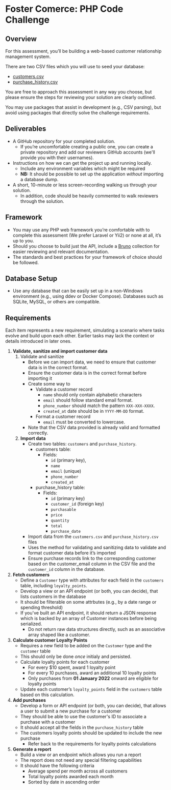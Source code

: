 # Foster Comerce: PHP Code Challenge

## Overview

For this assessment, you’ll be building a web-based customer relationship management system.

There are two CSV files which you will use to seed your database:
- [customers.csv](./customers.csv)
- [purchase_history.csv](./purchase_history.csv)

You are free to approach this assessment in any way you choose, but please ensure the steps for reviewing your solution are clearly outlined.

You may use packages that assist in development (e.g., CSV parsing), but avoid using packages that directly solve the challenge requirements.

## Deliverables

- A GitHub repository for your completed solution.
    - If you’re uncomfortable creating a public one, you can create a private repository and add our reviewers GitHub accounts (we'll provide you with their usernames).
- Instructions on how we can get the project up and running locally.
    - Include any environment variables which might be required
    - **NB:** It should be possible to set up the application *without* importing a database dump.
- A short, 10-minute or less screen-recording walking us through your solution.
    - In addition, code should be heavily commented to walk reviewers through the solution.

## Framework

- You may use any PHP web framework you’re comfortable with to complete this assessment (We prefer Laravel or Yii2) or none at all, it’s up to you.
- Should you choose to build just the API, include a [Bruno](https://www.usebruno.com/) collection for easier reviewing and relevant documentation.
- The standards and best practices for your framework of choice should be followed.

## Database Setup

- Use any database that can be easily set up in a non-Windows environment (e.g., using ddev or Docker Compose). Databases such as SQLite, MySQL, or others are compatible.

## Requirements

Each item represents a new requirement, simulating a scenario where tasks evolve and build upon each other. Earlier tasks may lack the context or details introduced in later ones.

1. **Validate, sanitize and import customer data**
    1. Validate and sanitize
        - Before we can import data, we need to ensure that customer data is in the correct format.
        - Ensure the customer data is in the correct format before importing it
        - Create some way to
            - Validate a customer record
                - `name` should only contain alphabetic characters
                - `email` should follow standard email format.
                - `phone_number` should match the pattern `XXX-XXX-XXXX`.
                - `created_at` date should be in `YYYY-MM-DD` format.
            - Format a customer record
                - `email` must be converted to lowercase.
        - Note that the CSV data provided is already valid and formatted correctly.
    2. **Import data**
        - Create two tables: `customers` and `purchase_history`.
            - customers table:
                - Fields:
                    - `id` (primary key),
                    - `name`
                    - `email` (unique)
                    - `phone_number`
                    - `created_at`
            - purchase_history table:
                - Fields:
                    - `id` (primary key)
                    - `customer_id` (foreign key)
                    - `purchasable`
                    - `price`
                    - `quantity`
                    - `total`
                    - `purchase_date`
        - Import data from the `customers.csv` and `purchase_history.csv` files
        - Uses the method for validating and sanitizing data to validate and format customer data before it’s imported
        - Ensure purchase records link to the corresponding customer based on the customer_email column in the CSV file and the `customer_id` column in the database.
3. **Fetch customers**
    - Define a `Customer` type with attributes for each field in the `customers` table, including `loyalty_points`.
    - Develop a view or an API endpoint (or both, you can decide), that lists customers in the database
    - It should be filterable on some attrbutes (e.g., by a date range or spending threshold)
    - If you've built an API endpoint, it should return a JSON response which is backed by an array of Customer instances before being serialized.
        - Do not return raw data structures directly, such as an associative array shaped like a customer.
4. **Calculate customer Loyalty Points**
    - Requires a new field to be added on the `Customer` type and the `customer` table
    - This should only be done _once_ initialy and persisted.
    - Calculate loyalty points for each customer
        - For every $10 spent, award 1 loyalty point
        - For every 10 purchases, award an additional 10 loyalty points
        - Only purchases from **01 January 2022** onward are eligible for loyalty points
    - Update each customer’s `loyalty_points` field in the `customers` table based on this calculation.
5. **Add purchases**
    - Develop a form or API endpoint (or both, you can decide), that allows a user to submit a new purchase for a customer
    - They should be able to use the customer's ID to associate a purchase with a customer
    - It should accept all the fields in the `purchase_history` table
    - The customers loyalty points should be updated to include the new purchase
        - Refer back to the requirements for loyalty points calculations
6. **Generate a report**
    - Build a view or an endpoint which allows you run a report
    - The report does not need any special filtering capabilities
    - It should have the following criteria
        - Average spend per month across all customers
        - Total loyalty points awarded each month
        - Sorted by date in ascending order
